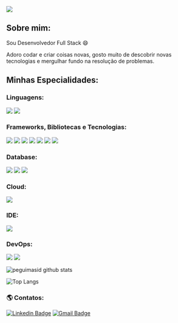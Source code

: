 ![](https://komarev.com/ghpvc/?username=MarceloLimaCodes&color=006bed)

## Sobre mim:

Sou Desenvolvedor Full Stack 😄

Adoro codar e criar coisas novas, gosto muito de descobrir novas tecnologias e mergulhar fundo na resolução de problemas.

## Minhas Especialidades:

### Linguagens:

<img src="https://img.shields.io/badge/JavaScript-323330?style=for-the-badge&logo=javascript&logoColor=F7DF1E"/> <img src="https://img.shields.io/badge/TypeScript-007ACC?style=for-the-badge&logo=typescript&logoColor=white"/>

### Frameworks, Bibliotecas e Tecnologias:

<img src="https://img.shields.io/badge/React-20232A?style=for-the-badge&logo=react&logoColor=61DAFB"/> <img src="https://img.shields.io/badge/React_Native-20232A?style=for-the-badge&logo=react&logoColor=blue"/> <img src="https://img.shields.io/badge/Expo-1B1F23?style=for-the-badge&logo=expo&logoColor=white"/> <img src="https://img.shields.io/badge/Insomnia-5849be?style=for-the-badge&logo=Insomnia&logoColor=white"/> <img src="https://img.shields.io/badge/JWT-000000?style=for-the-badge&logo=JSON%20web%20tokens&logoColor=white"/> <img src="https://img.shields.io/badge/Node.js-339933?style=for-the-badge&logo=nodedotjs&logoColor=white"/> <img src="https://img.shields.io/badge/Express-000000?style=for-the-badge&logo=express&logoColor=white"/>
 
### Database:

<img src ="https://img.shields.io/badge/postgres-%23316192.svg?&style=for-the-badge&logo=postgresql&logoColor=white"/> <img src="https://img.shields.io/badge/MongoDB-4EA94B?style=for-the-badge&logo=mongodb&logoColor=white"/> <img src="https://img.shields.io/badge/MySQL-005C84?style=for-the-badge&logo=mysql&logoColor=white"/>

### Cloud:

<img src="https://img.shields.io/badge/Vercel-000000?style=for-the-badge&logo=vercel&logoColor=white"/>

### IDE:

<img src="https://img.shields.io/badge/Visual_Studio_Code-5C2D91?style=for-the-badge&logo=visual%20studio&logoColor=white"/>

### DevOps:

<img src="https://img.shields.io/badge/docker%20-%230db7ed.svg?&style=for-the-badge&logo=docker&logoColor=white"/> <img src="https://camo.githubusercontent.com/06c6858186510906c21d8c951168d55d976d7dfb9176ed6125c55b8a7de0baae/68747470733a2f2f696d672e736869656c64732e696f2f62616467652f4749542d4534344333303f7374796c653d666f722d7468652d6261646765266c6f676f3d676974266c6f676f436f6c6f723d7768697465"/>

![peguimasid github stats](https://github-readme-stats.vercel.app/api?username=MarceloLimaCodes&show_icons=true&title_color=fff&icon_color=7159c1&text_color=f8f8f2&bg_color=171c24&count_private=true)

![Top Langs](https://github-readme-stats.vercel.app/api/top-langs/?username=MarceloLimaCodes&layout=compact&title_color=fff&text_color=f8f8f2&hide=java&bg_color=171c24)

### 🌎 Contatos:

[![Linkedin Badge](https://img.shields.io/badge/-marcelolimac-blue?style=flat-square&logo=Linkedin&logoColor=white&link=https://www.linkedin.com/in/marcelolimac)](https://www.linkedin.com/in/marcelolimac)
[![Gmail Badge](https://img.shields.io/badge/-marcelolima557@gmail.com-006bed?style=flat-square&logo=Gmail&logoColor=white&link=mailto:marcelolima557@gmail.com)](mailto:marcelolima557@gmail.com)
